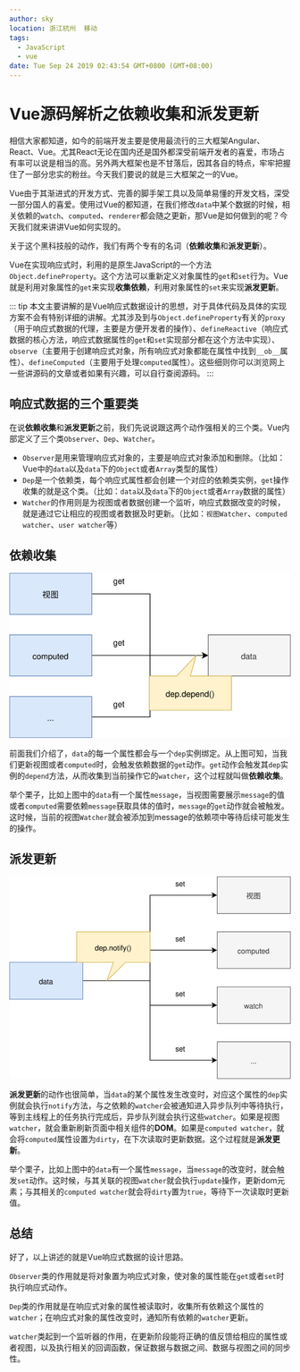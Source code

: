 ```yaml
---
author: sky
location: 浙江杭州	移动
tags: 
  - JavaScript
  - vue
date: Tue Sep 24 2019 02:43:54 GMT+0800 (GMT+08:00)
---
```


# Vue源码解析之依赖收集和派发更新

相信大家都知道，如今的前端开发主要是使用最流行的三大框架Angular、React、Vue。尤其React无论在国内还是国外都深受前端开发者的喜爱，市场占有率可以说是相当的高。另外两大框架也是不甘落后，因其各自的特点，牢牢把握住了一部分忠实的粉丝。今天我们要说的就是三大框架之一的Vue。

Vue由于其渐进式的开发方式、完善的脚手架工具以及简单易懂的开发文档，深受一部分国人的喜爱。使用过Vue的都知道，在我们修改`data`中某个数据的时候，相关依赖的`watch`、`computed`、`renderer`都会随之更新，那Vue是如何做到的呢？今天我们就来讲讲Vue如何实现的。

关于这个黑科技般的动作，我们有两个专有的名词（**依赖收集**和**派发更新**）。

Vue在实现响应式时，利用的是原生JavaScript的一个方法`Object.defineProperty`。这个方法可以重新定义对象属性的`get`和`set`行为。Vue就是利用对象属性的`get`来实现**收集依赖**，利用对象属性的`set`来实现**派发更新**。

::: tip
本文主要讲解的是Vue响应式数据设计的思想，对于具体代码及具体的实现方案不会有特别详细的讲解。尤其涉及到与`Object.defineProperty`有关的`proxy`（用于响应式数据的代理，主要是方便开发者的操作）、`defineReactive`（响应式数据的核心方法，响应式数据属性的`get`和`set`实现部分都在这个方法中实现）、`observe`（主要用于创建响应式对象，所有响应式对象都能在属性中找到`__ob__`属性）、`defineComputed`（主要用于处理`computed`属性）。这些细则你可以浏览网上一些讲源码的文章或者如果有兴趣，可以自行查阅源码。
:::

## 响应式数据的三个重要类

在说**依赖收集**和**派发更新**之前，我们先说说跟这两个动作强相关的三个类。Vue内部定义了三个类`Observer`、`Dep`、`Watcher`。

- `Observer`是用来管理响应式对象的，主要是响应式对象添加和删除。（比如：Vue中的`data`以及`data`下的`Object`或者`Array`类型的属性）
- `Dep`是一个依赖类，每个响应式属性都会创建一个对应的依赖类实例，`get`操作收集的就是这个类。（比如：`data`以及`data`下的`Object`或者`Array`数据的属性）
- `Watcher`的作用则是为视图或者数据创建一个监听，响应式数据改变的时候，就是通过它让相应的视图或者数据及时更新。（比如：`视图Watcher`、`computed watcher`、`user watcher`等）

## 依赖收集

![响应式数据之getter](./reactive_getter.svg)

前面我们介绍了，`data`的每一个属性都会与一个`dep`实例绑定。从上图可知，当我们更新视图或者`computed`时，会触发依赖数据的`get`动作。`get`动作会触发其`dep`实例的`depend`方法，从而收集到当前操作它的`watcher`，这个过程就叫做**依赖收集**。

举个栗子，比如上图中的`data`有一个属性`message`，当视图需要展示`message`的值或者`computed`需要依赖`message`获取具体的值时，`message`的`get`动作就会被触发。这时候，当前的视图`Watcher`就会被添加到message的依赖项中等待后续可能发生的操作。

## 派发更新

![响应式数据之setter](./reactive_setter.svg)

**派发更新**的动作也很简单，当`data`的某个属性发生改变时，对应这个属性的`dep`实例就会执行`notify`方法，与之依赖的`watcher`会被通知进入异步队列中等待执行，等到主线程上的任务执行完成后，异步队列就会执行这些`watcher`。如果是视图`watcher`，就会重新刷新页面中相关组件的**DOM**。如果是`computed watcher`，就会将`computed`属性设置为`dirty`，在下次读取时更新数据。这个过程就是**派发更新**。

举个栗子，比如上图中的`data`有一个属性`message`，当`message`的改变时，就会触发`set`动作。这时候，与其关联的视图`watcher`就会执行`update`操作，更新dom元素；与其相关的`computed watcher`就会将`dirty`置为`true`，等待下一次读取时更新值。

## 总结

好了，以上讲述的就是Vue响应式数据的设计思路。

`Observer`类的作用就是将对象置为响应式对象，使对象的属性能在`get`或者`set`时执行响应式动作。

`Dep`类的作用就是在响应式对象的属性被读取时，收集所有依赖这个属性的`watcher`；在响应式对象的属性改变时，通知所有依赖的`watcher`更新。

`watcher`类起到一个监听器的作用，在更新阶段能将正确的值反馈给相应的属性或者视图，以及执行相关的回调函数，保证数据与数据之间、数据与视图之间的同步性。
